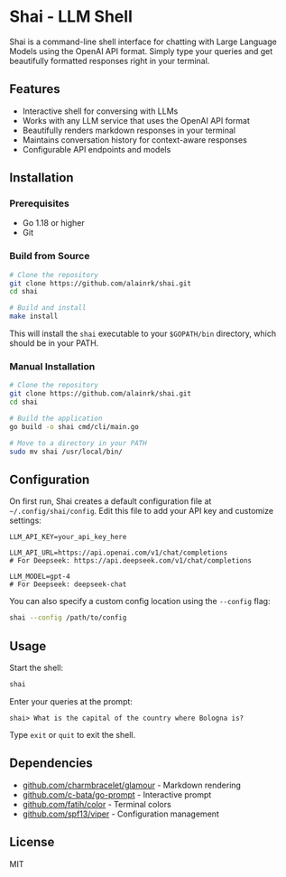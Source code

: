 # Shai - LLM Shell

Shai is a command-line shell interface for chatting with Large Language Models using the OpenAI API format. Simply type your queries and get beautifully formatted responses right in your terminal.

## Features

- Interactive shell for conversing with LLMs
- Works with any LLM service that uses the OpenAI API format
- Beautifully renders markdown responses in your terminal
- Maintains conversation history for context-aware responses
- Configurable API endpoints and models

## Installation

### Prerequisites

- Go 1.18 or higher
- Git

### Build from Source

```bash
# Clone the repository
git clone https://github.com/alainrk/shai.git
cd shai

# Build and install
make install
```

This will install the `shai` executable to your `$GOPATH/bin` directory, which should be in your PATH.

### Manual Installation

```bash
# Clone the repository
git clone https://github.com/alainrk/shai.git
cd shai

# Build the application
go build -o shai cmd/cli/main.go

# Move to a directory in your PATH
sudo mv shai /usr/local/bin/
```

## Configuration

On first run, Shai creates a default configuration file at `~/.config/shai/config`. Edit this file to add your API key and customize settings:

```
LLM_API_KEY=your_api_key_here

LLM_API_URL=https://api.openai.com/v1/chat/completions
# For Deepseek: https://api.deepseek.com/v1/chat/completions

LLM_MODEL=gpt-4
# For Deepseek: deepseek-chat
```

You can also specify a custom config location using the `--config` flag:

```bash
shai --config /path/to/config
```

## Usage

Start the shell:

```bash
shai
```

Enter your queries at the prompt:

```
shai> What is the capital of the country where Bologna is?
```

Type `exit` or `quit` to exit the shell.

## Dependencies

- [github.com/charmbracelet/glamour](https://github.com/charmbracelet/glamour) - Markdown rendering
- [github.com/c-bata/go-prompt](https://github.com/c-bata/go-prompt) - Interactive prompt
- [github.com/fatih/color](https://github.com/fatih/color) - Terminal colors
- [github.com/spf13/viper](https://github.com/spf13/viper) - Configuration management

## License

MIT
